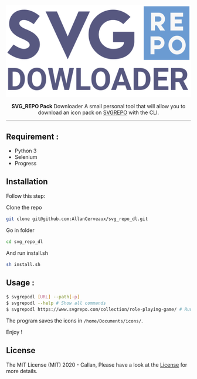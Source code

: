 <div align="center">
	<img src=".github/README/Logo.svg" alt="logo"/>
	<p><strong>SVG_REPO Pack</strong> Downloader A small personal tool that will allow you to download an icon pack on <a href="https://www.svgrepo.com/">SVGREPO</a> with the CLI.</p>
</div>

___

## Requirement :

- Python 3
- Selenium
- Progress

## Installation
Follow this step:

Clone the repo
```bash
git clone git@github.com:AllanCerveaux/svg_repo_dl.git
```

Go in folder
```bash
cd svg_repo_dl
```

And run install.sh
```bash
sh install.sh
```
## Usage :

```bash
$ svgrepodl [URL] --path[-p]
$ svgrepodl --help # Show all commands
$ svgrepodl https://www.svgrepo.com/collection/role-playing-game/ # Run downloader
```

The program saves the icons in `/home/Documents/icons/`.

Enjoy !

## License
The MIT License (MIT) 2020 - Callan, Please have a look at the [License](https://github.com/AllanCerveaux/svg_repo_dl/blob/master/LICENSE) for more details.
